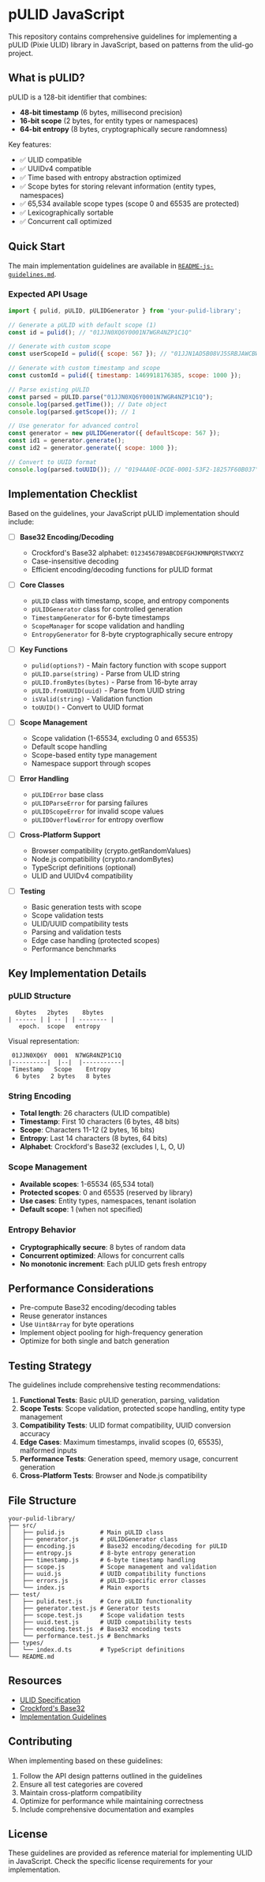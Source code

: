 # pULID JavaScript 

This repository contains comprehensive guidelines for implementing a pULID (Pixie ULID) library in JavaScript, based on patterns from the ulid-go project.

## What is pULID?

pULID is a 128-bit identifier that combines:
- **48-bit timestamp** (6 bytes, millisecond precision)
- **16-bit scope** (2 bytes, for entity types or namespaces)
- **64-bit entropy** (8 bytes, cryptographically secure randomness)

Key features:
- ✅ ULID compatible
- ✅ UUIDv4 compatible
- ✅ Time based with entropy abstraction optimized
- ✅ Scope bytes for storing relevant information (entity types, namespaces)
- ✅ 65,534 available scope types (scope 0 and 65535 are protected)
- ✅ Lexicographically sortable
- ✅ Concurrent call optimized

## Quick Start

The main implementation guidelines are available in [`README-js-guidelines.md`](./README-js-guidelines.md).

### Expected API Usage

```javascript
import { pulid, pULID, pULIDGenerator } from 'your-pulid-library';

// Generate a pULID with default scope (1)
const id = pulid(); // "01JJN0XQ6Y0001N7WGR4NZP1C1Q"

// Generate with custom scope
const userScopeId = pulid({ scope: 567 }); // "01JJN1AD5B08VJ5SRBJAWCBWDQ"

// Generate with custom timestamp and scope
const customId = pulid({ timestamp: 1469918176385, scope: 1000 });

// Parse existing pULID
const parsed = pULID.parse("01JJN0XQ6Y0001N7WGR4NZP1C1Q");
console.log(parsed.getTime()); // Date object
console.log(parsed.getScope()); // 1

// Use generator for advanced control
const generator = new pULIDGenerator({ defaultScope: 567 });
const id1 = generator.generate();
const id2 = generator.generate({ scope: 1000 });

// Convert to UUID format
console.log(parsed.toUUID()); // "0194AA0E-DCDE-0001-53F2-18257F60B037"
```

## Implementation Checklist

Based on the guidelines, your JavaScript pULID implementation should include:

- [ ] **Base32 Encoding/Decoding**
  - Crockford's Base32 alphabet: `0123456789ABCDEFGHJKMNPQRSTVWXYZ`
  - Case-insensitive decoding
  - Efficient encoding/decoding functions for pULID format

- [ ] **Core Classes**
  - `pULID` class with timestamp, scope, and entropy components
  - `pULIDGenerator` class for controlled generation
  - `TimestampGenerator` for 6-byte timestamps
  - `ScopeManager` for scope validation and handling
  - `EntropyGenerator` for 8-byte cryptographically secure entropy

- [ ] **Key Functions**
  - `pulid(options?)` - Main factory function with scope support
  - `pULID.parse(string)` - Parse from ULID string
  - `pULID.fromBytes(bytes)` - Parse from 16-byte array
  - `pULID.fromUUID(uuid)` - Parse from UUID string
  - `isValid(string)` - Validation function
  - `toUUID()` - Convert to UUID format

- [ ] **Scope Management**
  - Scope validation (1-65534, excluding 0 and 65535)
  - Default scope handling
  - Scope-based entity type management
  - Namespace support through scopes

- [ ] **Error Handling**
  - `pULIDError` base class
  - `pULIDParseError` for parsing failures
  - `pULIDScopeError` for invalid scope values
  - `pULIDOverflowError` for entropy overflow

- [ ] **Cross-Platform Support**
  - Browser compatibility (crypto.getRandomValues)
  - Node.js compatibility (crypto.randomBytes)
  - TypeScript definitions (optional)
  - ULID and UUIDv4 compatibility

- [ ] **Testing**
  - Basic generation tests with scope
  - Scope validation tests
  - ULID/UUID compatibility tests
  - Parsing and validation tests
  - Edge case handling (protected scopes)
  - Performance benchmarks

## Key Implementation Details

### pULID Structure
```
  6bytes   2bytes    8bytes
| ------ | | -- | | -------- |
   epoch.  scope   entropy
```

Visual representation:
```
 01JJN0XQ6Y  0001  N7WGR4NZP1C1Q
|----------|  |--|  |-----------|
 Timestamp   Scope    Entropy
  6 bytes   2 bytes   8 bytes
```

### String Encoding
- **Total length**: 26 characters (ULID compatible)
- **Timestamp**: First 10 characters (6 bytes, 48 bits)
- **Scope**: Characters 11-12 (2 bytes, 16 bits)
- **Entropy**: Last 14 characters (8 bytes, 64 bits)
- **Alphabet**: Crockford's Base32 (excludes I, L, O, U)

### Scope Management
- **Available scopes**: 1-65534 (65,534 total)
- **Protected scopes**: 0 and 65535 (reserved by library)
- **Use cases**: Entity types, namespaces, tenant isolation
- **Default scope**: 1 (when not specified)

### Entropy Behavior
- **Cryptographically secure**: 8 bytes of random data
- **Concurrent optimized**: Allows for concurrent calls
- **No monotonic increment**: Each pULID gets fresh entropy

## Performance Considerations

- Pre-compute Base32 encoding/decoding tables
- Reuse generator instances
- Use `Uint8Array` for byte operations
- Implement object pooling for high-frequency generation
- Optimize for both single and batch generation

## Testing Strategy

The guidelines include comprehensive testing recommendations:

1. **Functional Tests**: Basic pULID generation, parsing, validation
2. **Scope Tests**: Scope validation, protected scope handling, entity type management
3. **Compatibility Tests**: ULID format compatibility, UUID conversion accuracy
4. **Edge Cases**: Maximum timestamps, invalid scopes (0, 65535), malformed inputs
5. **Performance Tests**: Generation speed, memory usage, concurrent generation
6. **Cross-Platform Tests**: Browser and Node.js compatibility

## File Structure

```
your-pulid-library/
├── src/
│   ├── pulid.js          # Main pULID class
│   ├── generator.js      # pULIDGenerator class
│   ├── encoding.js       # Base32 encoding/decoding for pULID
│   ├── entropy.js        # 8-byte entropy generation
│   ├── timestamp.js      # 6-byte timestamp handling
│   ├── scope.js          # Scope management and validation
│   ├── uuid.js           # UUID compatibility functions
│   ├── errors.js         # pULID-specific error classes
│   └── index.js          # Main exports
├── test/
│   ├── pulid.test.js     # Core pULID functionality
│   ├── generator.test.js # Generator tests
│   ├── scope.test.js     # Scope validation tests
│   ├── uuid.test.js      # UUID compatibility tests
│   ├── encoding.test.js  # Base32 encoding tests
│   └── performance.test.js # Benchmarks
├── types/
│   └── index.d.ts        # TypeScript definitions
└── README.md
```

## Resources

- [ULID Specification](https://github.com/ulid/spec)
- [Crockford's Base32](https://www.crockford.com/base32.html)
- [Implementation Guidelines](./ULID_JAVASCRIPT_IMPLEMENTATION_GUIDELINES.md)

## Contributing

When implementing based on these guidelines:

1. Follow the API design patterns outlined in the guidelines
2. Ensure all test categories are covered
3. Maintain cross-platform compatibility
4. Optimize for performance while maintaining correctness
5. Include comprehensive documentation and examples

## License

These guidelines are provided as reference material for implementing ULID in JavaScript. Check the specific license requirements for your implementation.